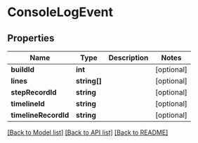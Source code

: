 # ConsoleLogEvent

## Properties
Name | Type | Description | Notes
------------ | ------------- | ------------- | -------------
**buildId** | **int** |  | [optional] 
**lines** | **string[]** |  | [optional] 
**stepRecordId** | **string** |  | [optional] 
**timelineId** | **string** |  | [optional] 
**timelineRecordId** | **string** |  | [optional] 

[[Back to Model list]](../README.md#documentation-for-models) [[Back to API list]](../README.md#documentation-for-api-endpoints) [[Back to README]](../README.md)


